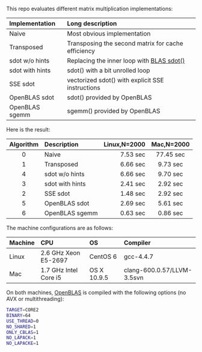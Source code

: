 This repo evaluates different matrix multiplication implementations:

|Implementation |Long description|
|:--------------|:---------------|
|Naive          |Most obvious implementation|
|Transposed     |Transposing the second matrix for cache efficiency|
|sdot w/o hints |Replacing the inner loop with [BLAS sdot()][sdot]|
|sdot with hints|sdot() with a bit unrolled loop|
|SSE sdot       |vectorized sdot() with explicit SSE instructions|
|OpenBLAS sdot  |sdot() provided by OpenBLAS|
|OpenBLAS sgemm |sgemm() provided by OpenBLAS|

Here is the result:

|Algorithm|Description    |Linux,N=2000|Mac,N=2000|
|:-------:|:--------------|-----------:|:--------:|
|0        |Naive          |7.53 sec    |77.45 sec |
|1        |Transposed     |6.66 sec    | 9.73 sec |
|4        |sdot w/o hints |6.66 sec    | 9.70 sec |
|3        |sdot with hints|2.41 sec    | 2.92 sec |
|2        |SSE sdot       |1.48 sec    | 2.92 sec |
|5        |OpenBLAS sdot  |2.69 sec    | 5.61 sec |
|6        |OpenBLAS sgemm |0.63 sec    | 0.86 sec |

The machine configurations are as follows:

|Machine|CPU                  |OS         |Compiler  |
|:------|:--------------------|:----------|:---------|
|Linux  |2.6 GHz Xeon E5-2697 |CentOS 6   |gcc-4.4.7 |
|Mac    |1.7 GHz Intel Core i5|OS X 10.9.5|clang-600.0.57/LLVM-3.5svn|

On both machines, [OpenBLAS][oblas] is compiled with the following options (no
AVX or multithreading):
```sh
TARGET=CORE2
BINARY=64
USE_THREAD=0
NO_SHARED=1
ONLY_CBLAS=1
NO_LAPACK=1
NO_LAPACKE=1
```

[oblas]: http://www.openblas.net/
[sdot]: http://www.netlib.org/lapack/lug/node145.html
